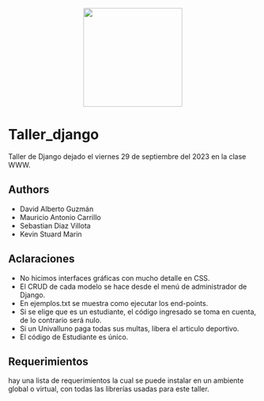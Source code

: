 <p align='center'>
  <img width='200' heigth='225' src='https://user-images.githubusercontent.com/62605744/171186764-43f7aae0-81a9-4b6e-b4ce-af963564eafb.png'>
</p>

# Taller_django
Taller de Django dejado el viernes 29 de septiembre del 2023 en la clase WWW.

## Authors
- David Alberto Guzmán
- Mauricio Antonio Carrillo
- Sebastian Diaz Villota
- Kevin Stuard Marin

## Aclaraciones
- No hicimos interfaces gráficas con mucho detalle en CSS.
- El CRUD de cada modelo se hace desde el menú de administrador de Django.
- En ejemplos.txt se muestra como ejecutar los end-points.
- Si se elige que es un estudiante, el código ingresado se toma en cuenta, de lo contrario será nulo.
- Si un Univalluno paga todas sus multas, libera el articulo deportivo.
- El código de Estudiante es único.

## Requerimientos
hay una lista de requerimientos la cual se puede instalar en un ambiente global o virtual, con todas las librerías usadas para este taller.
